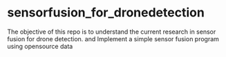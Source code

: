 # sensorfusion_for_dronedetection
The objective of this repo is to understand the current research in sensor fusion for drone detection. and Implement a simple sensor fusion program using opensource data
